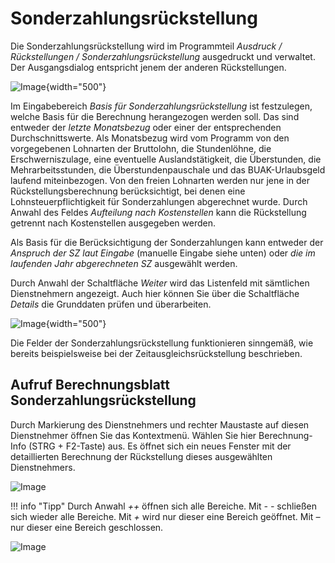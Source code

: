 # Sonderzahlungsrückstellung

Die Sonderzahlungsrückstellung wird im Programmteil *Ausdruck / Rückstellungen / Sonderzahlungsrückstellung* ausgedruckt und verwaltet. Der Ausgangsdialog entspricht jenem der anderen Rückstellungen.

![Image](<img/image277.png>){width="500"}

Im Eingabebereich *Basis für Sonderzahlungsrückstellung* ist festzulegen, welche Basis für die Berechnung herangezogen werden soll. Das sind entweder der *letzte Monatsbezug* oder einer der entsprechenden Durchschnittswerte. Als Monatsbezug wird vom Programm von den vorgegebenen Lohnarten der Bruttolohn, die Stundenlöhne, die Erschwerniszulage, eine eventuelle Auslandstätigkeit, die Überstunden, die Mehrarbeitsstunden, die Überstundenpauschale und das BUAK-Urlaubsgeld laufend miteinbezogen. Von den freien Lohnarten werden nur jene in der Rückstellungsberechnung berücksichtigt, bei denen eine Lohnsteuerpflichtigkeit für Sonderzahlungen abgerechnet wurde. Durch Anwahl des Feldes *Aufteilung nach Kostenstellen* kann die Rückstellung getrennt nach Kostenstellen ausgegeben werden.

Als Basis für die Berücksichtigung der Sonderzahlungen kann entweder der *Anspruch der SZ laut Eingabe* (manuelle Eingabe siehe unten) oder *die im laufenden Jahr abgerechneten SZ* ausgewählt werden.

Durch Anwahl der Schaltfläche *Weiter* wird das Listenfeld mit sämtlichen Dienstnehmern angezeigt. Auch hier können Sie über die Schaltfläche *Details* die Grunddaten prüfen und überarbeiten.

![Image](<img/image278.png>){width="500"}

Die Felder der Sonderzahlungsrückstellung funktionieren sinngemäß, wie bereits beispielsweise bei der Zeitausgleichsrückstellung beschrieben.

## Aufruf Berechnungsblatt Sonderzahlungsrückstellung

Durch Markierung des Dienstnehmers und rechter Maustaste auf diesen Dienstnehmer öffnen Sie das Kontextmenü. Wählen Sie hier Berechnung-Info (STRG + F2-Taste) aus. Es öffnet sich ein neues Fenster mit der detaillierten Berechnung der Rückstellung dieses 
ausgewählten Dienstnehmers.

![Image](<img/image279.png>)

!!! info "Tipp"
    Durch Anwahl *++* öffnen sich alle Bereiche. Mit *- -* schließen sich wieder alle Bereiche. Mit *+* wird nur dieser eine Bereich geöffnet. Mit *–* nur dieser eine Bereich geschlossen.

![Image](<img/image280.png>)
